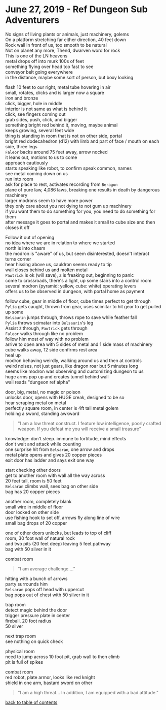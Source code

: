 # June 27, 2019 - Ref Dungeon Sub Adventurers

No signs of living plants or animals, just machinery, golems  
On a platform stretching far either direction, 40 feet down  
Rock wall in front of us, too smooth to be natural  
Not on planet any more, Thend, dwarven word for rock  
This is one of the LN heavens  
metal drops off into murk 100s of feet  
something flying over head too fast to see  
conveyor belt going everywhere  
in the distance, maybe some sort of person, but boxy looking  

flash 10 feet to our right, metal tube hovering in air  
small, rotates, clicks and is larger now a square  
iron and bronze  
click, bigger, hole in middle  
interior is not same as what is behind it  
click, see fingers coming out  
grab sides, push, click, and bigger  
something bright red behind it, moving, maybe animal  
keeps growing, several feet wide  
thing is standing in room that is not on other side, portal  
bright red dodecahedron (d12) with limb and part of face / mouth on each side, three legs  
`Faleor` backs around 75 feet away, arrow nocked  
it leans out, motions to us to come  
approach cautiously  
starts speaking like robot, to confirm speak common, names  
see metal coming down on us  
run into room  
ask for place to rest, activates recording from `Beragon`  
plane of pure law, 4,086 laws, breaking one results in death by dangerous machinery  
larger modrons seem to have more power  
they only care about you not dying to not gum up machinery  
if you want them to do something for you, you need to do something for them  
after message it goes to portal and makes it small to cube size and then closes it off  

Follow it out of opening  
no idea where we are in relation to where we started  
north is into chasm  
the modron is "aware" of us, but seem disinterested, doesn't interact  
turns corner  
hear hissing above us, cauldron seems ready to tip  
wall closes behind us and molten metal  
`Pawtrick` is ok (will save), `Z` is freaking out, beginning to panic  
come to crossroads, there's a light, up some stairs into a control room  
several modron (pyramid: yellow, cube: white) operating levers  
offers us to be observed in dungeon, with portal home as payment  

follow cube, gear in middle of floor, cube times perfect to get through  
`Pylia` gets caught, thrown from gear, uses scimitar to hit gear to get pulled up some  
`Belsaurin` jumps through, throws rope to save while feather fall  
`Pylia` throws scimatar into `Belsaurin`'s leg  
Assist `Z` through, `Pawtrick` gets through  
`Faleor` walks through like no problem  
follow him most of way with no problem  
arrive to open area with 5 sides of metal and 1 side mass of machinery  
cube walks away, 12 side confirms rest area  
heal up  
modron behaving weirdly, walking around us and then at controls  
weird noises, not just gears, like dragon roar but 5 minutes long  
seems like modron was observing and customizing dungeon to us  
huge arms pop up and creates tunnel behind wall  
wall reads "dungeon ref alpha"  

door, big, metal, no magic or poison  
unlocks door, opens with HUGE creak, designed to be so  
hear scraping metal on metal  
perfectly square room, in center is 4ft tall metal golem  
holding a sword, standing awkward  

> "I am a low threat construct. I feature low intelligence, poorly crafted weapon. If you defeat me you will receive a small treasure"  

knowledge: don't sleep. immune to fortitude, mind effects  
don't wait and attack while counting  
one surprise hit from `Belsaran`, one arrow and drops  
metal plate opens and gives 20 copper pieces  
exit door has ladder and says exit one way  

start checking other doors  
get to another room with wall all the way across  
20 feet tall, room is 50 feet  
`Belsaran` climbs wall, sees bag on other side  
bag has 20 copper pieces  

another room, completely blank  
small wire in middle of floor  
door locked on other side  
use fishing hook to set off, arrows fly along line of wire  
small bag drops of 20 copper  

one of other doors unlocks, but leads to top of cliff  
room, 30 foot wall of natural rock  
and two pits (20 feet deep) leaving 5 feet pathway  
bag with 50 silver in it  

combat room  

> "I am average challenge...."  

hitting with a bunch of arrows  
party surrounds him  
`Belsaran` pops off head with uppercut  
bag pops out of chest with 50 silver in it  

trap room  
detect magic behind the door  
trigger pressure plate in center  
fireball, 20 foot radius  
50 silver  

next trap room  
see nothing on quick check  

physical room  
need to jump across 10 foot pit, grab wall to then climb  
pit is full of spikes  

combat room  
red robot, plate armor, looks like red knight  
shield in one arm, bastard sword on other  

> "I am a high threat... In addition, I am equipped with a bad attitude."  

[back to table of contents](/sessions/README.md)
